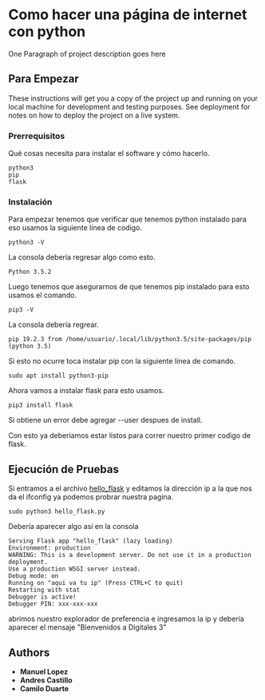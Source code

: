 # Como hacer una página de internet con python

One Paragraph of project description goes here

## Para Empezar

These instructions will get you a copy of the project up and running on your local machine for development and testing purposes. See deployment for notes on how to deploy the project on a live system.

### Prerrequisitos

Qué cosas necesita para instalar el software y cómo hacerlo.

    python3
    pip
    flask

### Instalación

Para empezar tenemos que verificar que tenemos python instalado para eso usamos la siguiente línea de codigo.

    python3 -V

La consola debería regresar algo como esto.

    Python 3.5.2

Luego tenemos que asegurarnos de que tenemos pip instalado para esto usamos el comando.

    pip3 -V

La consola debería regrear.

    pip 19.2.3 from /home/usuario/.local/lib/python3.5/site-packages/pip (python 3.5)

Si esto no ocurre toca instalar pip con la siguiente linea de comando.

    sudo apt install python3-pip

Ahora vamos a instalar flask para esto usamos.

    pip3 install flask

Si obtiene un error debe agregar --user despues de install.

Con esto ya deberiamos estar listos para correr nuestro primer codigo de flask.

## Ejecución de Pruebas

Si entramos a el archivo [hello_flask](hello_flask.py) y editamos la dirección ip a la que nos da el ifconfig ya podemos probrar nuestra pagina.

    sudo python3 hello_flask.py

Debería aparecer algo así en la consola

    Serving Flask app "hello_flask" (lazy loading)
    Environment: production
    WARNING: This is a development server. Do not use it in a production deployment.
    Use a production WSGI server instead.
    Debug mode: on
    Running on "aqui va tu ip" (Press CTRL+C to quit)
    Restarting with stat
    Debugger is active!
    Debugger PIN: xxx-xxx-xxx

abrimos nuestro explorador de preferencia e ingresamos la ip y debería aparecer el mensaje "Bienvenidos a Digitales 3"

## Authors

-   **Manuel Lopez**
-   **Andres Castillo**
-   **Camilo Duarte**
